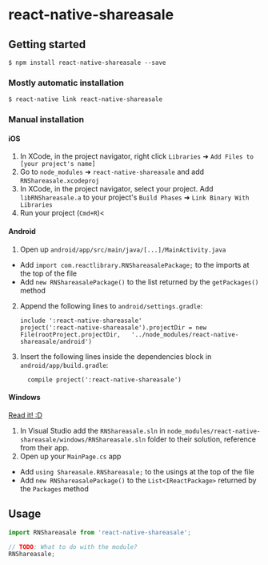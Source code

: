 
# react-native-shareasale

## Getting started

`$ npm install react-native-shareasale --save`

### Mostly automatic installation

`$ react-native link react-native-shareasale`

### Manual installation


#### iOS

1. In XCode, in the project navigator, right click `Libraries` ➜ `Add Files to [your project's name]`
2. Go to `node_modules` ➜ `react-native-shareasale` and add `RNShareasale.xcodeproj`
3. In XCode, in the project navigator, select your project. Add `libRNShareasale.a` to your project's `Build Phases` ➜ `Link Binary With Libraries`
4. Run your project (`Cmd+R`)<

#### Android

1. Open up `android/app/src/main/java/[...]/MainActivity.java`
  - Add `import com.reactlibrary.RNShareasalePackage;` to the imports at the top of the file
  - Add `new RNShareasalePackage()` to the list returned by the `getPackages()` method
2. Append the following lines to `android/settings.gradle`:
  	```
  	include ':react-native-shareasale'
  	project(':react-native-shareasale').projectDir = new File(rootProject.projectDir, 	'../node_modules/react-native-shareasale/android')
  	```
3. Insert the following lines inside the dependencies block in `android/app/build.gradle`:
  	```
      compile project(':react-native-shareasale')
  	```

#### Windows
[Read it! :D](https://github.com/ReactWindows/react-native)

1. In Visual Studio add the `RNShareasale.sln` in `node_modules/react-native-shareasale/windows/RNShareasale.sln` folder to their solution, reference from their app.
2. Open up your `MainPage.cs` app
  - Add `using Shareasale.RNShareasale;` to the usings at the top of the file
  - Add `new RNShareasalePackage()` to the `List<IReactPackage>` returned by the `Packages` method


## Usage
```javascript
import RNShareasale from 'react-native-shareasale';

// TODO: What to do with the module?
RNShareasale;
```
  